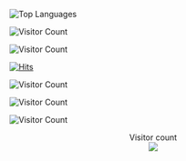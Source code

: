 ![Top Languages](https://github-readme-stats.vercel.app/api/top-langs/?username=RomulusMirauta&layout=compact&theme=dark)

![Visitor Count](https://hits.sh/RomulusMirauta)

![Visitor Count](https://img.shields.io/badge/dynamic/json?color=blue&label=Profile%20Visits&query=value&url=https://api.countapi.xyz/hit/RomulusMirauta/visits)


[![Hits](https://hits.sh/github.com/RomulusMirauta.svg)](https://hits.sh/github.com/RomulusMirauta/)


![Visitor Count](https://img.shields.io/badge/dynamic/json?color=blue&label=Profile%20Views&query=value&url=https://api.countapi.xyz/hit/github-username/visits)

![Visitor Count](https://img.shields.io/badge/dynamic/json?color=blue&label=Profile%20Views&query=value&url=https://api.countapi.xyz/hit/RomulusMirauta/visits)


<script>
function cb(response) {
    document.getElementById('visits').innerText = response.value;
}
</script>
<script async src="https://api.countapi.xyz/hit/github.comRomulusMirauta/visits?callback=cb"></script>






![Visitor Count](https://profile-counter.glitch.me/RomulusMirauta/count.svg)


<p align="center">
  Visitor count<br>
  <img src="https://profile-counter.glitch.me/RomulusMirauta/count.svg" />
</p>





